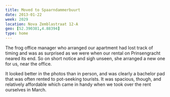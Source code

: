 ```yaml
---
title: Moved to Spaarndammerbuurt
date: 2013-01-22
week: 2029
location: Nova Zemblastraat 12-A
geo: [52.390381,4.88394]
type: home
---
```


The frog office manager who arranged our apartment had lost track of timing and was as surprised as we were when our rental on Prinsengracht neared its end. So on short notice and sigh unseen, she arranged a new one for us, near the office.

It looked better in the photos than in person, and was clearly a bachelor pad that was often rented to pot-seeking tourists. It was spacious, though, and relatively affordable which came in handy when we took over the rent ourselves in March.
